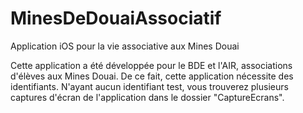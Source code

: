 # MinesDeDouaiAssociatif
Application iOS pour la vie associative aux Mines Douai

Cette application a été développée pour le BDE et l'AIR, associations d'élèves aux Mines Douai. De ce fait, cette application nécessite des identifiants. N'ayant aucun identifiant test, vous trouverez plusieurs captures d'écran de l'application dans le dossier "CaptureEcrans".